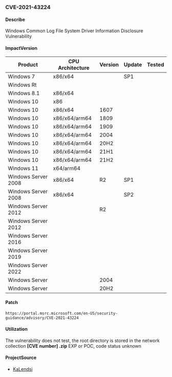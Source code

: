 ###  CVE-2021-43224

#### Describe

Windows Common Log File System Driver Information Disclosure Vulnerability

#### ImpactVersion

| Product             | CPU Architecture | Version | Update | Tested |
| ------------------- | ---------------- | ------- | ------ | ------ |
| Windows 7           | x86/x64          |         | SP1    |        |
| Windows Rt          |                  |         |        |        |
| Windows 8.1         | x86/x64          |         |        |        |
| Windows 10          | x86              |         |        |        |
| Windows 10          | x86/x64          | 1607    |        |        |
| Windows 10          | x86/x64/arm64    | 1809    |        |        |
| Windows 10          | x86/x64/arm64    | 1909    |        |        |
| Windows 10          | x86/x64/arm64    | 2004    |        |        |
| Windows 10          | x86/x64/arm64    | 20H2    |        |        |
| Windows 10          | x86/x64/arm64    | 21H1    |        |        |
| Windows 10          | x86/x64/arm64    | 21H2    |        |        |
| Windows 11          | x64/arm64        |         |        |        |
| Windows Server 2008 | x86/x64          | R2      | SP1    |        |
| Windows Server 2008 | x86/x64          |         | SP2    |        |
| Windows Server 2012 |                  | R2      |        |        |
| Windows Server 2012 |                  |         |        |        |
| Windows Server 2016 |                  |         |        |        |
| Windows Server 2019 |                  |         |        |        |
| Windows Server 2022 |                  |         |        |        |
| Windows Server      |                  | 2004    |        |        |
| Windows Server      |                  | 20H2    |        |        |

#### Patch

```
https://portal.msrc.microsoft.com/en-US/security-guidance/advisory/CVE-2021-43224
```

#### Utilization

The vulnerability does not test, the root directory is stored in the network collection **[CVE number] .zip** EXP or POC, code status unknown

#### ProjectSource

- [KaLendsi](https://github.com/KaLendsi/CVE-2021-43224-POC)

